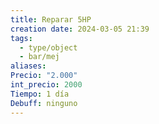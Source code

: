 ```yaml
---
title: Reparar 5HP
creation date: 2024-03-05 21:39
tags:
  - type/object
  - bar/mej
aliases: 
Precio: "2.000"
int_precio: 2000
Tiempo: 1 día
Debuff: ninguno
---
```




